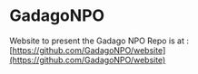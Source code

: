 # GadagoNPO
Website to present the Gadago NPO
Repo is at : [https://github.com/GadagoNPO/website](https://github.com/GadagoNPO/website)